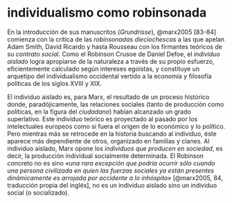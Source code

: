 # individualismo como robinsonada

En la introducción de sus manuscritos (*Grundrisse*), @marx2005 [83-84] comienza con la crítica de las *robinsonadas dieciochescas* a las que apelan Adam Smith, David Ricardo y hasta Rousseau con los firmantes teóricos de su *contrato social*. Como el Robinson Crusoe de Daniel Defoe, el *individuo aislado* logra apropiarse de la naturaleza a través de su propio esfuerzo, eficientemente calculado según intereses egoístas, y constituye un arquetipo del individualismo occidental vertido a la economía y filosofía políticas de los siglos XVIII y XIX.

El individuo aislado es, para Marx, el resultado de un proceso histórico donde, paradójicamente, las relaciones sociales (tanto de producción como políticas, en la figura del *ciudadano*) habían alcanzado un grado superlativo. Este individuo teórico es proyectado al pasado por los intelectuales europeos como si fuera el origen de lo económico y lo político. Pero mientras más se retrocede en la historia buscando al individuo, éste aparece más dependiente de otros, organizado en familias y clanes. Al individuo aislado, Marx opone los *individuos que producen en sociedad*, es decir, la producción individual socialmente determinada. El Robinson concreto no es sino *«una rara excepción que podría ocurrir sólo cuando una persona civilizada en quien las fuerzas sociales ya están presentes dinámicamente es arrojada por accidente a lo inhóspito»* [@marx2005, 84, traducción propia del inglés], no es un individuo aislado sino un individuo social (o socializado).
